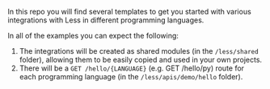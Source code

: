 In this repo you will find several templates to get you started with various integrations with Less in different programming languages.

In all of the examples you can expect the following:
1. The integrations will be created as shared modules (in the `/less/shared` folder), allowing them to be easily copied and used in your own projects.
2. There will be a `GET /hello/{LANGUAGE}` (e.g. GET /hello/py) route for each programming language (in the `/less/apis/demo/hello` folder).
